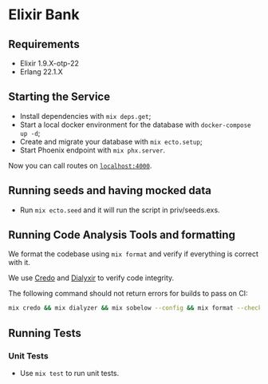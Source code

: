 # Elixir Bank

## Requirements

- Elixir 1.9.X-otp-22
- Erlang 22.1.X

## Starting the Service

- Install dependencies with `mix deps.get`;
- Start a local docker environment for the database with `docker-compose up -d`;
- Create and migrate your database with `mix ecto.setup`;
- Start Phoenix endpoint with `mix phx.server`.

Now you can call routes on [`localhost:4000`](http://localhost:4000).

## Running seeds and having mocked data

- Run `mix ecto.seed` and it will run the script in priv/seeds.exs.

## Running Code Analysis Tools and formatting

We format the codebase using `mix format` and verify if everything is correct with it.

We use [Credo](https://github.com/rrrene/credo) and [Dialyxir](https://github.com/jeremyjh/dialyxir) to verify code integrity.

The following command should not return errors for builds to pass on CI:

```sh
mix credo && mix dialyzer && mix sobelow --config && mix format --check-formatted
```

## Running Tests

### Unit Tests

- Use `mix test` to run unit tests.
